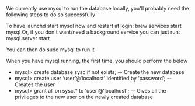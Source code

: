 We currently use mysql to run the database locally, you'll probably need the following steps to do so successfully

To have launchd start mysql now and restart at login:
  brew services start mysql
Or, if you don't want/need a background service you can just run:
  mysql.server start
  
You can then do sudo mysql to run it

When you have mysql running, the first time, you should perform the below
* mysql> create database sysc if not exists; -- Create the new database
* mysql> create user ‘user’@‘localhost' identified by ‘password’; -- Creates the user
* mysql> grant all on sysc.* to ‘user’@‘localhost'; -- Gives all the privileges to the new user on the newly created database
